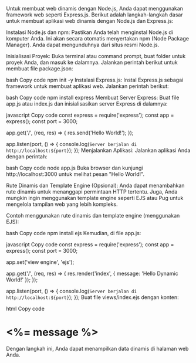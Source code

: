 Untuk membuat web dinamis dengan Node.js, Anda dapat menggunakan framework web seperti Express.js. Berikut adalah langkah-langkah dasar untuk membuat aplikasi web dinamis dengan Node.js dan Express.js:

Instalasi Node.js dan npm:
Pastikan Anda telah menginstal Node.js di komputer Anda. Ini akan secara otomatis menyertakan npm (Node Package Manager). Anda dapat mengunduhnya dari situs resmi Node.js.

Inisialisasi Proyek:
Buka terminal atau command prompt, buat folder untuk proyek Anda, dan masuk ke dalamnya. Jalankan perintah berikut untuk membuat file package.json:

bash
Copy code
npm init -y
Instalasi Express.js:
Instal Express.js sebagai framework untuk membuat aplikasi web. Jalankan perintah berikut:

bash
Copy code
npm install express
Membuat Server Express:
Buat file app.js atau index.js dan inisialisasikan server Express di dalamnya:

javascript
Copy code
const express = require('express');
const app = express();
const port = 3000;

app.get('/', (req, res) => {
  res.send('Hello World!');
});

app.listen(port, () => {
  console.log(`Server berjalan di http://localhost:${port}`);
});
Menjalankan Aplikasi:
Jalankan aplikasi Anda dengan perintah:

bash
Copy code
node app.js
Buka browser dan kunjungi http://localhost:3000 untuk melihat pesan "Hello World!".

Rute Dinamis dan Template Engine (Opsional):
Anda dapat menambahkan rute dinamis untuk menanggapi permintaan HTTP tertentu. Juga, Anda mungkin ingin menggunakan template engine seperti EJS atau Pug untuk mengelola tampilan web yang lebih kompleks.

Contoh menggunakan rute dinamis dan template engine (menggunakan EJS):

bash
Copy code
npm install ejs
Kemudian, di file app.js:

javascript
Copy code
const express = require('express');
const app = express();
const port = 3000;

app.set('view engine', 'ejs');

app.get('/', (req, res) => {
  res.render('index', { message: 'Hello Dynamic World!' });
});

app.listen(port, () => {
  console.log(`Server berjalan di http://localhost:${port}`);
});
Buat file views/index.ejs dengan konten:

html
Copy code
<!DOCTYPE html>
<html lang="en">
<head>
  <meta charset="UTF-8">
  <meta name="viewport" content="width=device-width, initial-scale=1.0">
  <title>Dynamic Web</title>
</head>
<body>
  <h1><%= message %></h1>
</body>
</html>
Dengan langkah ini, Anda dapat menampilkan data dinamis di halaman web Anda.
